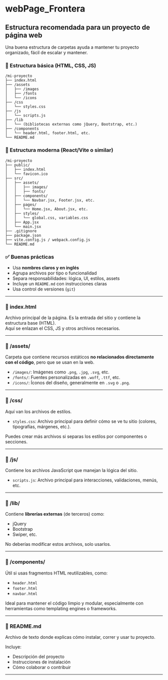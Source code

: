 # webPage_Frontera

## Estructura recomendada para un proyecto de página web

Una buena estructura de carpetas ayuda a mantener tu proyecto organizado, fácil de escalar y mantener.

### 📁 Estructura básica (HTML, CSS, JS)

```
/mi-proyecto
├── index.html
├── /assets
│   ├── /images
│   ├── /fonts
│   └── /icons
├── /css
│   └── styles.css
├── /js
│   └── scripts.js
├── /lib
│   └── (bibliotecas externas como jQuery, Bootstrap, etc.)
├── /components
│   └── header.html, footer.html, etc.
└── README.md
```

### 📁 Estructura moderna (React/Vite o similar)

```
/mi-proyecto
├── public/
│   ├── index.html
│   └── favicon.ico
├── src/
│   ├── assets/
│   │   ├── images/
│   │   ├── fonts/
│   ├── components/
│   │   └── Navbar.jsx, Footer.jsx, etc.
│   ├── pages/
│   │   └── Home.jsx, About.jsx, etc.
│   ├── styles/
│   │   └── global.css, variables.css
│   ├── App.jsx
│   └── main.jsx
├── .gitignore
├── package.json
├── vite.config.js / webpack.config.js
└── README.md
```

### ✅ Buenas prácticas

- Usa **nombres claros y en inglés**
- Agrupa archivos por tipo o funcionalidad
- Separa responsabilidades: lógica, UI, estilos, assets
- Incluye un `README.md` con instrucciones claras
- Usa control de versiones (`git`)

---

### 📄 index.html

Archivo principal de la página. Es la entrada del sitio y contiene la estructura base (HTML).  
Aquí se enlazan el CSS, JS y otros archivos necesarios.

---

### 📁 /assets/

Carpeta que contiene recursos estáticos **no relacionados directamente con el código**, pero que se usan en la web.

- `/images/`: Imágenes como `.png`, `.jpg`, `.svg`, etc.
- `/fonts/`: Fuentes personalizadas en `.woff`, `.ttf`, etc.
- `/icons/`: Íconos del diseño, generalmente en `.svg` o `.png`.

---

### 📁 /css/

Aquí van los archivos de estilos.

- `styles.css`: Archivo principal para definir cómo se ve tu sitio (colores, tipografías, márgenes, etc.).

Puedes crear más archivos si separas los estilos por componentes o secciones.

---

### 📁 /js/

Contiene los archivos JavaScript que manejan la lógica del sitio.

- `scripts.js`: Archivo principal para interacciones, validaciones, menús, etc.

---

### 📁 /lib/

Contiene **librerías externas** (de terceros) como:

- jQuery
- Bootstrap
- Swiper, etc.

No deberías modificar estos archivos, solo usarlos.

---

### 📁 /components/

Útil si usas fragmentos HTML reutilizables, como:

- `header.html`
- `footer.html`
- `navbar.html`

Ideal para mantener el código limpio y modular, especialmente con herramientas como templating engines o frameworks.

---

### 📄 README.md

Archivo de texto donde explicas cómo instalar, correr y usar tu proyecto.

Incluye:
- Descripción del proyecto
- Instrucciones de instalación
- Cómo colaborar o contribuir

---